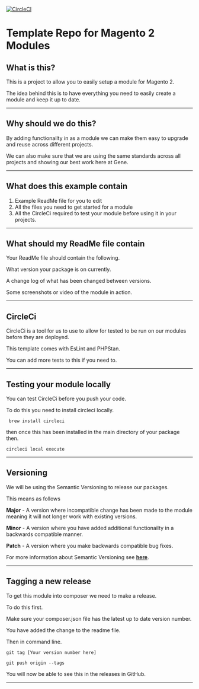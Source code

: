 [![CircleCI](https://dl.circleci.com/status-badge/img/gh/genecommerce/module-better-checkout-fastlane/tree/main.svg?style=svg)](https://dl.circleci.com/status-badge/redirect/gh/genecommerce/module-better-checkout-fastlane/tree/main)

# Template Repo for Magento 2 Modules

## What is this?

This is a project to allow you to easily setup a module for Magento 2.

The idea behind this is to have everything you need to easily create a module and keep it up to date.

---

## Why should we do this?

By adding functionailty in as a module we can make them easy to upgrade and reuse across different projects.

We can also make sure that we are using the same standards across all projects and showing our best work here at Gene.

---
## What does this example contain

1. Example ReadMe file for you to edit
2. All the files you need to get started for a module
3. All the CircleCi required to test your module before using it in your projects.

---
## What should my ReadMe file contain

Your ReadMe file should contain the following.

What version your package is on currently.

A change log of what has been changed between versions.

Some screenshots or video of the module in action.

---
## CircleCi

CircleCi is a tool for us to use to allow for tested to be run on our modules before they are deployed.

This template comes with EsLint and PHPStan.

You can add more tests to this if you need to.

---

## Testing your module locally

You can test CircleCi before you push your code.

To do this you need to install circleci locally.

``` brew install circleci```

then once this has been installed in the main directory of your package then.

```circleci local execute```

---

## Versioning

We will be using the Semantic Versioning to release our packages.

This means as follows

**Major** - A version where incompatible change has been made to the module meaning it will not longer work with existing versions.

**Minor** - A version where you have added additional functionailty in a backwards compatible manner.

**Patch** - A version where you make backwards compatible bug fixes.

For more information about Semantic Versioning see **[here](https://semver.org/)**.

---
## Tagging a new release

To get this module into composer we need to make a release.

To do this first.

Make sure your composer.json file has the latest up to date version number.

You have added the change to the readme file.

Then in command line.

```git tag [Your version number here]```

```git push origin --tags```

You will now be able to see this in the releases in GitHub.

---






